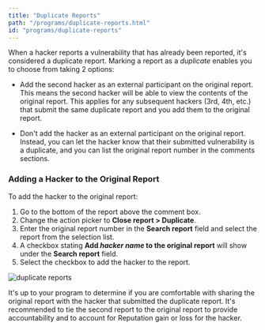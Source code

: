 ```yaml
---
title: "Duplicate Reports"
path: "/programs/duplicate-reports.html"
id: "programs/duplicate-reports"
---
```


When a hacker reports a vulnerability that has already been reported, it's considered a duplicate report. Marking a report as a *duplicate* enables you to choose from taking 2 options:

* Add the second hacker as an external participant on the original report. This means the second hacker will be able to view the contents of the original report. This applies for any subsequent hackers (3rd, 4th, etc.) that submit the same duplicate report and you add them to the original report.

* Don't add the hacker as an external participant on the original report. Instead, you can let the hacker know that their submitted vulnerability is a duplicate, and you can list the original report number in the comments sections.

### Adding a Hacker to the Original Report
To add the hacker to the original report:
1) Go to the bottom of the report above the comment box.
2) Change the action picker to **Close report > Duplicate**.
3) Enter the original report number in the **Search report** field and select the report from the selection list.
4) A checkbox stating **Add *hacker name* to the original report** will show under the **Search report** field.
5) Select the checkbox to add the hacker to the report.

![duplicate reports](./images/duplicate-reports.png)

It's up to your program to determine if you are comfortable with sharing the original report with the hacker that submitted the duplicate report. It's recommended to tie the second report to the original report to provide accountability and to account for Reputation gain or loss for the hacker.
